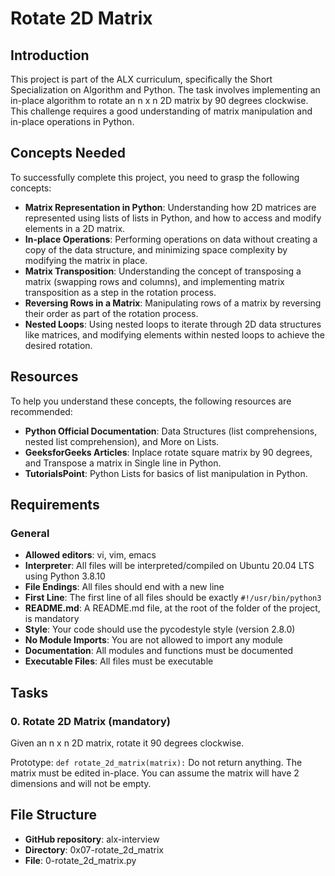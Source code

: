 # Rotate 2D Matrix

## Introduction

This project is part of the ALX curriculum, specifically the Short Specialization on Algorithm and Python. The task involves implementing an in-place algorithm to rotate an n x n 2D matrix by 90 degrees clockwise. This challenge requires a good understanding of matrix manipulation and in-place operations in Python.

## Concepts Needed

To successfully complete this project, you need to grasp the following concepts:

- **Matrix Representation in Python**: Understanding how 2D matrices are represented using lists of lists in Python, and how to access and modify elements in a 2D matrix.
- **In-place Operations**: Performing operations on data without creating a copy of the data structure, and minimizing space complexity by modifying the matrix in place.
- **Matrix Transposition**: Understanding the concept of transposing a matrix (swapping rows and columns), and implementing matrix transposition as a step in the rotation process.
- **Reversing Rows in a Matrix**: Manipulating rows of a matrix by reversing their order as part of the rotation process.
- **Nested Loops**: Using nested loops to iterate through 2D data structures like matrices, and modifying elements within nested loops to achieve the desired rotation.

## Resources

To help you understand these concepts, the following resources are recommended:

- **Python Official Documentation**: Data Structures (list comprehensions, nested list comprehension), and More on Lists.
- **GeeksforGeeks Articles**: Inplace rotate square matrix by 90 degrees, and Transpose a matrix in Single line in Python.
- **TutorialsPoint**: Python Lists for basics of list manipulation in Python.

## Requirements

### General
- **Allowed editors**: vi, vim, emacs
- **Interpreter**: All files will be interpreted/compiled on Ubuntu 20.04 LTS using Python 3.8.10
- **File Endings**: All files should end with a new line
- **First Line**: The first line of all files should be exactly `#!/usr/bin/python3`
- **README.md**: A README.md file, at the root of the folder of the project, is mandatory
- **Style**: Your code should use the pycodestyle style (version 2.8.0)
- **No Module Imports**: You are not allowed to import any module
- **Documentation**: All modules and functions must be documented
- **Executable Files**: All files must be executable

## Tasks

### 0. Rotate 2D Matrix (mandatory)

Given an n x n 2D matrix, rotate it 90 degrees clockwise.

Prototype: `def rotate_2d_matrix(matrix):`
Do not return anything. The matrix must be edited in-place.
You can assume the matrix will have 2 dimensions and will not be empty.

## File Structure

- **GitHub repository**: alx-interview
- **Directory**: 0x07-rotate_2d_matrix
- **File**: 0-rotate_2d_matrix.py

